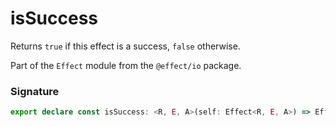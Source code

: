 # isSuccess

Returns `true` if this effect is a success, `false` otherwise.

Part of the `Effect` module from the `@effect/io` package.

### Signature

```typescript
export declare const isSuccess: <R, E, A>(self: Effect<R, E, A>) => Effect<R, never, boolean>
```
